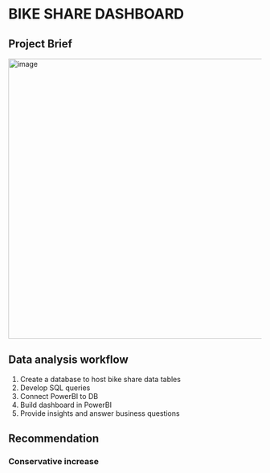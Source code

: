 # BIKE SHARE DASHBOARD
## Project Brief

<img width="557" alt="image" src="https://github.com/user-attachments/assets/58113ba9-ae9b-43ca-bbe3-7897639bb61e" />

## Data analysis workflow
1. Create a database to host bike share data tables
2. Develop SQL queries
3. Connect PowerBI to DB
4. Build dashboard in PowerBI
5. Provide insights and answer business questions

## Recommendation
### Conservative increase

